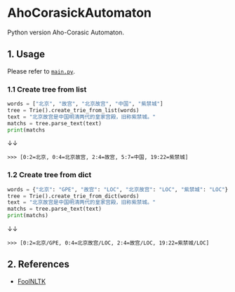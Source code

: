 # AhoCorasickAutomaton

Python version Aho-Corasic Automaton.

## 1. Usage

Please refer to [`main.py`](https://github.com/liu-nlper/AhoCorasickAutomation/edit/master/main.py).

### 1.1 Create tree from list

```python
words = ["北京", "故宫", "北京故宫", "中国", "紫禁城"]
tree = Trie().create_trie_from_list(words)
text = "北京故宫是中国明清两代的皇家宫殿，旧称紫禁城。"
matchs = tree.parse_text(text)
print(matchs
```
↓↓

    >>> [0:2=北京, 0:4=北京故宫, 2:4=故宫, 5:7=中国, 19:22=紫禁城]

### 1.2 Create tree from dict

```python
words = {"北京": "GPE", "故宫": "LOC", "北京故宫": "LOC", "紫禁城": "LOC"}
tree = Trie().create_trie_from_dict(words)
text = "北京故宫是中国明清两代的皇家宫殿，旧称紫禁城。"
matchs = tree.parse_text(text)
print(matchs)
```
↓↓

    >>> [0:2=北京/GPE, 0:4=北京故宫/LOC, 2:4=故宫/LOC, 19:22=紫禁城/LOC]

## 2. References

  - [FoolNLTK](https://github.com/rockyzhengwu/FoolNLTK)
